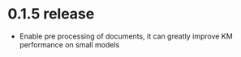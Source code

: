 # 0.1.5 release

- Enable pre processing of documents, it can greatly improve KM performance on small models